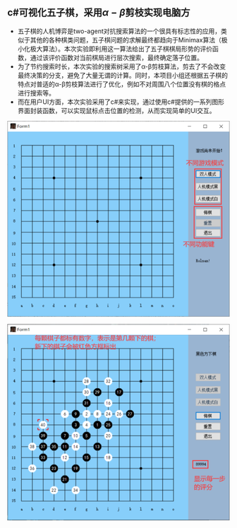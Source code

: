## c#可视化五子棋，采用$\alpha-\beta$剪枝实现电脑方

- 五子棋的人机博弈是two-agent对抗搜索算法的一个很具有标志性的应用，类似于其他的各种棋类问题，五子棋问题的求解最终都趋向于Minimax算法（极小化极大算法）。本次实验即利用这一算法给出了五子棋棋局形势的评价函数，通过该评价函数对当前棋局进行层次搜索，最终确定落子位置。
- 为了节约搜索时长，本次实验的搜索树采用了α-β剪枝算法，剪去了不会改变最终决策的分支，避免了大量无谓的计算。同时，本项目小组还根据五子棋的特点对普适的α-β剪枝算法进行了优化，例如不对周围八个位置没有棋的格点进行搜索等。
- 而在用户UI方面，本次实验采用了c#来实现，通过使用c#提供的一系列图形界面封装函数，可以实现鼠标点击位置的检测，从而实现简单的UI交互。

**<img src="./pic/1.png" style="zoom:100%">**

**<img src="./pic/2.png" style="zoom:100%">**

